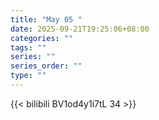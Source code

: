 ```yaml
---
title: "May 05 "
date: 2025-09-21T19:25:06+08:00
categories: ""
tags: ""
series: ""
series_order: ""
type: ""
---
```



{{< bilibili BV1od4y1i7tL 34 >}}

